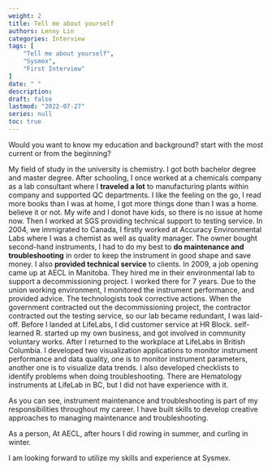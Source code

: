 ```yaml
---
weight: 2
title: Tell me about yourself
authors: Lenny Lin
categories: Interview
tags: [
    "Tell me about yourself",
    "Sysmex",
    "First Interview"
]
date: " "
description: 
draft: false
lastmod: "2022-07-27"
series: null
toc: true
---
```




Would you want to know my education and background? start with the most current or from the beginning?  

My field of study in the university is chemistry.  I got both bachelor degree and master degree.  After schooling, I once worked  at a chemicals company as a lab consultant where I **traveled a lot** to manufacturing plants within company and supported QC departments.  I like the feeling on the go, I read more books than I was at home, I got more things done than I was a home. believe it or not.  My wife and I donot have kids, so there is no issue at home now.  Then I worked at SGS providing technical support to testing service. In 2004, we immigrated to Canada, I firstly worked at Accuracy Environmental Labs where I was a chemist as well as quality manager.  The owner bought second-hand instruments,  I had to do my best to **do maintenance and troubleshooting** in order to keep the instrument in good shape and save money.  I also **provided technical service** to clients.  In 2009, a job opening came up at AECL in Manitoba.  They hired me in their environmental lab to support a decommissioning project.  I worked there for 7 years.  Due to the union working environment, I monitored the instrument performance, and provided advice.  The technologists took corrective actions.  When the government contracted out the decommissioning project, the contractor contracted out the testing service, so our lab became redundant, I was laid-off. Before I landed at LifeLabs, I did customer service at HR Block. self-learned R. started up my own business, and got involved in community voluntary works.  After I returned to the workplace at LifeLabs in British Columbia.  I developed two visualization applications to monitor instrument performance and data quality, one is to monitor instrument parameters, another one is to visualize data trends.  I also developed checklists to identify problems when doing troubleshooting.  There are Hematology instruments at LifeLab in BC, but I did not have experience with it.  

As you can see, instrument maintenance and troubleshooting is part of my responsibilities throughout my career.  I have built skills to develop creative approaches to managing maintenance and troubleshooting.  

As a person, 
At AECL, after hours I did rowing in summer, and curling in winter.  

I am looking forward to utilize my skills and experience at Sysmex.  